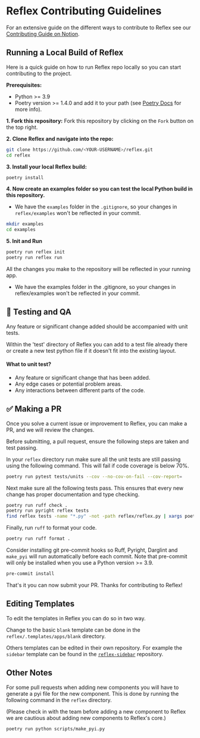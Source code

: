 # Reflex Contributing Guidelines

For an extensive guide on the different ways to contribute to Reflex see our [Contributing Guide on Notion](https://www.notion.so/reflex-dev/2107ab2bc166497db951b8d742748284?v=f0eaff78fa984b5ab15d204af58907d7).

## Running a Local Build of Reflex

Here is a quick guide on how to run Reflex repo locally so you can start contributing to the project.

**Prerequisites:**

- Python >= 3.9
- Poetry version >= 1.4.0 and add it to your path (see [Poetry Docs](https://python-poetry.org/docs/#installation) for more info).

**1. Fork this repository:**
Fork this repository by clicking on the `Fork` button on the top right.

**2. Clone Reflex and navigate into the repo:**

``` bash
git clone https://github.com/<YOUR-USERNAME>/reflex.git
cd reflex
```

**3. Install your local Reflex build:**

``` bash
poetry install
```

**4. Now create an examples folder so you can test the local Python build in this repository.**

- We have the `examples` folder in the `.gitignore`, so your changes in `reflex/examples` won't be reflected in your commit.

``` bash
mkdir examples
cd examples
```

**5. Init and Run**

``` bash
poetry run reflex init
poetry run reflex run
```

All the changes you make to the repository will be reflected in your running app.

- We have the examples folder in the .gitignore, so your changes in reflex/examples won't be reflected in your commit.

## 🧪 Testing and QA

Any feature or significant change added should be accompanied with unit tests.

Within the 'test' directory of Reflex you can add to a test file already there or create a new test python file if it doesn't fit into the existing layout.

#### What to unit test?

- Any feature or significant change that has been added.
- Any edge cases or potential problem areas.
- Any interactions between different parts of the code.

## ✅ Making a PR

Once you solve a current issue or improvement to Reflex, you can make a PR, and we will review the changes.

Before submitting, a pull request, ensure the following steps are taken and test passing.

In your `reflex` directory run make sure all the unit tests are still passing using the following command.
This will fail if code coverage is below 70%.

``` bash
poetry run pytest tests/units --cov --no-cov-on-fail --cov-report= 
```

Next make sure all the following tests pass. This ensures that every new change has proper documentation and type checking.

``` bash
poetry run ruff check .
poetry run pyright reflex tests
find reflex tests -name "*.py" -not -path reflex/reflex.py | xargs poetry run darglint
```

Finally, run `ruff` to format your code.

``` bash
poetry run ruff format .
```

Consider installing git pre-commit hooks so Ruff, Pyright, Darglint and `make_pyi` will run automatically before each commit.
Note that pre-commit will only be installed when you use a Python version >= 3.9.

``` bash
pre-commit install
```

That's it you can now submit your PR. Thanks for contributing to Reflex!


## Editing Templates 

To edit the templates in Reflex you can do so in two way.

Change to the basic `blank` template can be done in the `reflex/.templates/apps/blank` directory.

Others templates can be edited in their own repository. For example the `sidebar` template can be found in the [`reflex-sidebar`](https://github.com/reflex-dev/sidebar-template) repository.


## Other Notes

For some pull requests when adding new components you will have to generate a pyi file for the new component. This is done by running the following command in the `reflex` directory.

(Please check in with the team before adding a new component to Reflex we are cautious about adding new components to Reflex's core.)

``` bash
poetry run python scripts/make_pyi.py 
```